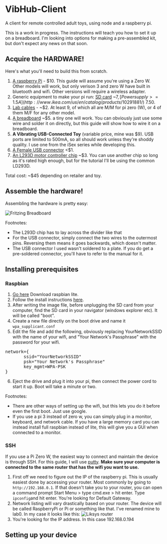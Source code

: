 # VibHub-Client
A client for remote controlled adult toys, using node and a raspberry pi.

This is a work in progress. The instructions will teach you how to set it up on a breadboard. I'm looking into options for making a pre-assembled kit, but don't expect any news on that soon.

## Acquire the HARDWARE!

Here's what you'll need to build this from scratch.

1. [A raspberry Pi](https://www.adafruit.com/product/3400) - $10. This guide will assume you're using a Zero W. Other models will work, but only verison 3 and zero W have built in bluetooth and wifi. Other versions will require a wireless adapter.
2. Generic equipment to make your pi run: [SD card](https://www.amazon.com/SanDisk%C2%AE-microSDHCTM-8GB-Memory-Card/dp/B0012Y2LLE) ~$7, [Power supply >= 1.5A](http://www.ikea.com/us/en/catalog/products/10291881/) ~$7.50.
3. [Lab cables](https://www.adafruit.com/product/1957) - ~$2. At least 9, of which all are M/M for pi zero (W), or 4 of them M/F for any other model.
4. [A breadboard](https://www.adafruit.com/product/64) ~$5. a tiny one will work. You can obviously just use some wire and solder it on directly, but this guide will show how to wire it on a breadboard.
5. **A Vibrating USB-Connected Toy** (variable price, mine was $9). USB ports are limited to 500mA, so all should work unless they're shoddy quality. I use one from the iSex series while developing this.
6. [A Female USB connector](https://www.aliexpress.com/item/10pcs-G55Y-USB-2-0-4Pin-A-Type-Female-Socket-Connector-Curly-Mouth-Bent-Foot-for/32819531738.html) <$1.
7. [An L293D motor controller chip](https://www.adafruit.com/product/807) ~$3. You can use another chip so long as it's rated high enough, but for the tutorial I'll be using the common LD293D.

Total cost: ~$45 depending on retailer and toy.

## Assemble the hardware!
Assembling the hardware is pretty easy:

![Fritzing Breadboard](https://i.imgur.com/KqITt8E.png)

Footnotes:
* The L293D chip has to lay across the divider like that
* For the USB connector, simply connect the two wires to the outermost pins. Reversing them means it goes backwards, which doesn't matter.
* The USB connector I used wasn't soldered to a plate. If you do get a pre-soldered connector, you'll have to refer to the manual for it.

## Installing prerequisites

### Raspbian
1. [Go here](https://www.raspberrypi.org/downloads/raspbian/) Download raspbian lite.
2. Follow the install instructions [here](https://www.raspberrypi.org/documentation/installation/installing-images/README.md).
3. After writing the image file, before unplugging the SD card from your computer, find the SD card in your navigator (windows explorer etc). It will be called "boot".
4. Create a new file directly on the boot drive and name it `wpa_supplicant.conf`
5. Edit the file and add the following, obviously replacing YourNetworkSSID with the name of your wifi, and "Your Network's Passphrase" with the password for your wifi.
<pre>
network={
       ssid="YourNetworkSSID"
       psk="Your Network's Passphrase"
       key_mgmt=WPA-PSK
}
</pre>
6. Eject the drive and plug it into your pi, then connect the power cord to start it up. Boot will take a minute or two.

Footnotes:
* There are other ways of setting up the wifi, but this lets you do it before even the first boot. Just use google.
* If you use a pi 3 instead of zero w, you can simply plug in a monitor, keyboard, and network cable. If you have a large memory card you can instead install full raspbian instead of lite, this will give you a GUI when connected to a monitor.

### SSH
If you use a Pi Zero W, the easiest way to connect and maintain the device is through SSH. For this guide, I will use [putty](http://www.putty.org/). **Make sure your computer is connected to the same router that has the wifi you want to use.**

1. First off we need to figure out the IP of the raspberry pi. This is usually easiest done by accessing your router. Most commonly by going to `http://192.168.0.1`. If that doesn't take you to your router, you can open a command prompt Start Menu > type cmd.exe > hit enter. Type `ipconfig`and hit enter. You're looking for Default Gateway.
2. Network listing will vary drastically based on your router. The device will be called RaspberryPi or Pi or something like that. I've renamed mine to lab0. In my case it looks like this:
![Liksys router](https://i.imgur.com/SaypwpI.png)
3. You're looking for the IP address. In this case 192.168.0.194



## Setting up your device
